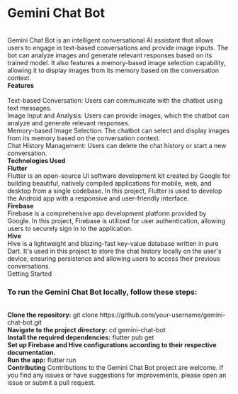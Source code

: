 <h1>Gemini Chat Bot</h1>
<br>Gemini Chat Bot is an intelligent conversational AI assistant that allows users to engage in text-based conversations and provide image inputs. The bot can analyze images and generate relevant responses based on its trained model. It also features a memory-based image selection capability, allowing it to display images from its memory based on the conversation context.
<br><b>Features</b>
<br>
<br>Text-based Conversation: Users can communicate with the chatbot using text messages.
<br>Image Input and Analysis: Users can provide images, which the chatbot can analyze and generate relevant responses.
<br>Memory-based Image Selection: The chatbot can select and display images from its memory based on the conversation context.
<br>Chat History Management: Users can delete the chat history or start a new conversation.

<br>
<b>Technologies Used</b>
<br>
<b>Flutter</b>
<br>
Flutter is an open-source UI software development kit created by Google for building beautiful, natively compiled applications for mobile, web, and desktop from a single codebase. In this project, Flutter is used to develop the Android app with a responsive and user-friendly interface.
<br>
<b>Firebase</b>
<br>
Firebase is a comprehensive app development platform provided by Google. In this project, Firebase is utilized for user authentication, allowing users to securely sign in to the application.
<br>
<b>Hive</b>
<br>
Hive is a lightweight and blazing-fast key-value database written in pure Dart. It's used in this project to store the chat history locally on the user's device, ensuring persistence and allowing users to access their previous conversations.
<br>
Getting Started
<br><h3>To run the Gemini Chat Bot locally, follow these steps:</h3>
<br>
<b>Clone the repository:</b> git clone https://github.com/your-username/gemini-chat-bot.git
<br><b>Navigate to the project directory:</b> cd gemini-chat-bot
<br><b>Install the required dependencies:</b> flutter pub get
<br><b>Set up Firebase and Hive configurations according to their respective documentation.</b>
<br><b>Run the app:</b> flutter run
<br>
<b>Contributing</b>
Contributions to the Gemini Chat Bot project are welcome. If you find any issues or have suggestions for improvements, please open an issue or submit a pull request.
